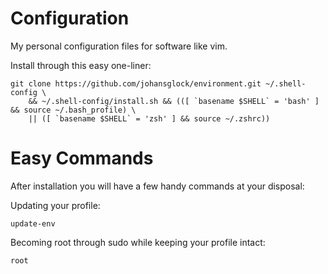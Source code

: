 Configuration
===========

My personal configuration files for software like vim.

Install through this easy one-liner:

    git clone https://github.com/johansglock/environment.git ~/.shell-config \
        && ~/.shell-config/install.sh && (([ `basename $SHELL` = 'bash' ] && source ~/.bash_profile) \
        || ([ `basename $SHELL` = 'zsh' ] && source ~/.zshrc))
        
Easy Commands
===========

After installation you will have a few handy commands at your disposal:

Updating your profile:

    update-env
    
Becoming root through sudo while keeping your profile intact:

    root
    
